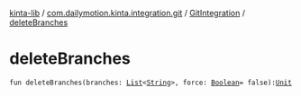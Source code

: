 [kinta-lib](../../index.md) / [com.dailymotion.kinta.integration.git](../index.md) / [GitIntegration](index.md) / [deleteBranches](./delete-branches.md)

# deleteBranches

`fun deleteBranches(branches: `[`List`](https://kotlinlang.org/api/latest/jvm/stdlib/kotlin.collections/-list/index.html)`<`[`String`](https://kotlinlang.org/api/latest/jvm/stdlib/kotlin/-string/index.html)`>, force: `[`Boolean`](https://kotlinlang.org/api/latest/jvm/stdlib/kotlin/-boolean/index.html)` = false): `[`Unit`](https://kotlinlang.org/api/latest/jvm/stdlib/kotlin/-unit/index.html)
